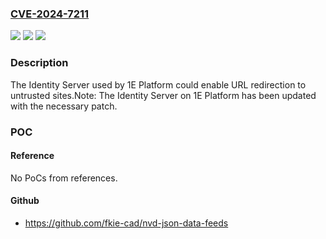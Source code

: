 ### [CVE-2024-7211](https://cve.mitre.org/cgi-bin/cvename.cgi?name=CVE-2024-7211)
![](https://img.shields.io/static/v1?label=Product&message=1E%20Platform&color=blue)
![](https://img.shields.io/static/v1?label=Version&message=%3D%2024.7%20&color=brighgreen)
![](https://img.shields.io/static/v1?label=Vulnerability&message=URL%20Redirection%20to%20Untrusted%20Site%20('Open%20Redirect')&color=brighgreen)

### Description

The Identity Server used by 1E Platform could enable URL redirection to untrusted sites.Note: The Identity Server on 1E Platform has been updated with the necessary patch.

### POC

#### Reference
No PoCs from references.

#### Github
- https://github.com/fkie-cad/nvd-json-data-feeds

